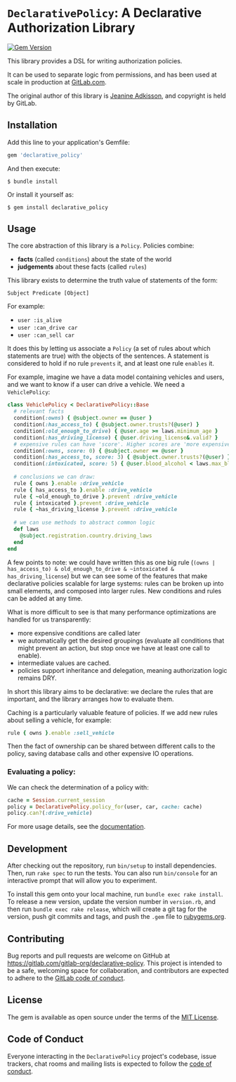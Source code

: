 # `DeclarativePolicy`: A Declarative Authorization Library

[![Gem Version](https://badge.fury.io/rb/declarative_policy.svg)](https://badge.fury.io/rb/declarative_policy)

This library provides a DSL for writing authorization policies.

It can be used to separate logic from permissions, and has been
used at scale in production at [GitLab.com](https://gitlab.com).

The original author of this library is [Jeanine Adkisson](http://jneen.net),
and copyright is held by GitLab.

## Installation

Add this line to your application's Gemfile:

```ruby
gem 'declarative_policy'
```

And then execute:

    $ bundle install

Or install it yourself as:

    $ gem install declarative_policy

## Usage


The core abstraction of this library is a `Policy`. Policies combine:

- **facts** (called `conditions`) about the state of the world
- **judgements** about these facts (called `rules`)

This library exists to determine the truth value of statements of the form:

```
Subject Predicate [Object]
```

For example:

- `user :is_alive`
- `user :can_drive car`
- `user :can_sell car`

It does this by letting us associate a `Policy` (a set of rules about which
statements are true) with the objects of the sentences. A statement is
considered to hold if no rule `prevents` it, and at least one rule `enables` it.

For example, imagine we have a data model containing vehicles and users, and we
want to know if a user can drive a vehicle. We need a `VehiclePolicy`:

```ruby
class VehiclePolicy < DeclarativePolicy::Base
  # relevant facts
  condition(:owns) { @subject.owner == @user }
  condition(:has_access_to) { @subject.owner.trusts?(@user) }
  condition(:old_enough_to_drive) { @user.age >= laws.minimum_age }
  condition(:has_driving_license) { @user.driving_license&.valid? }
  # expensive rules can have 'score'. Higher scores are 'more expensive' to calculate
  condition(:owns, score: 0) { @subject.owner == @user }
  condition(:has_access_to, score: 3) { @subject.owner.trusts?(@user) }
  condition(:intoxicated, score: 5) { @user.blood_alcohol < laws.max_blood_alcohol }
  
  # conclusions we can draw:
  rule { owns }.enable :drive_vehicle
  rule { has_access_to }.enable :drive_vehicle
  rule { ~old_enough_to_drive }.prevent :drive_vehicle
  rule { intoxicated }.prevent :drive_vehicle
  rule { ~has_driving_license }.prevent :drive_vehicle
  
  # we can use methods to abstract common logic
  def laws
    @subject.registration.country.driving_laws
  end
end
```

A few points to note: we could have written this as one big rule
(`(owns | has_access_to) & old_enough_to_drive & ~intoxicated & has_driving_license`)
but we can see some of the features that make declarative policies scalable for
large systems: rules can be broken up into small elements, and composed into
larger rules. New conditions and rules can be added at any time.

What is more difficult to see is that many performance optimizations are handled
for us transparently:

- more expensive conditions are called later
- we automatically get the desired groupings (evaluate all conditions that might
  prevent an action, but stop once we have at least one call to enable).
- intermediate values are cached.
- policies support inheritance and delegation, meaning authorization logic
  remains DRY.

In short this library aims to be declarative: we declare the rules that are
important, and the library arranges how to evaluate them.

Caching is a particularly valuable feature of policies. If we add new rules
about selling a vehicle, for example:

```ruby
rule { owns }.enable :sell_vehicle
```

Then the fact of ownership can be shared between different calls to the policy,
saving database calls and other expensive IO operations.

### Evaluating a policy:

We can check the determination of a policy with:

```ruby
cache = Session.current_session
policy = DeclarativePolicy.policy_for(user, car, cache: cache)
policy.can?(:drive_vehicle)
```

For more usage details, see the [documentation](docs/usage.md).

## Development

After checking out the repository, run `bin/setup` to install dependencies.
Then, run `rake spec` to run the tests. You can also run `bin/console` for an
interactive prompt that will allow you to experiment.

To install this gem onto your local machine, run `bundle exec rake install`. To release a new version, update the version number in `version.rb`, and then run `bundle exec rake release`, which will create a git tag for the version, push git commits and tags, and push the `.gem` file to [rubygems.org](https://rubygems.org).

## Contributing

Bug reports and pull requests are welcome on GitHub at
https://gitlab.com/gitlab-org/declarative-policy. This project is intended to be
a safe, welcoming space for collaboration, and contributors are expected to
adhere to the [GitLab code of conduct](https://about.gitlab.com/community/contribute/code-of-conduct/).

## License

The gem is available as open source under the terms of the [MIT License](https://opensource.org/licenses/MIT).

## Code of Conduct

Everyone interacting in the `DeclarativePolicy` project's codebase, issue
trackers, chat rooms and mailing lists is expected to follow
the [code of conduct](https://github.com/[USERNAME]/declarative-policy/blob/master/CODE_OF_CONDUCT.md).
